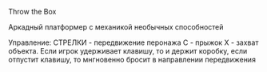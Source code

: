 Throw the Box

Аркадный платформер с механикой необычных способностей

Управление:
СТРЕЛКИ - передвижение перонажа
C - прыжок
X - захват объекта. Если игрок удерживает клавишу, то и держит коробку,
если отпустит клавишу, то мнгновенно бросит в направлении передвижения
